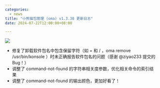 ```yaml
---
categories:
  - news
title: "小熊猫包管理 (oma) v1.3.30 更新日志"
date: 2024-07-22T12:00:00+08:00

---
```

![](/assets/oma/oma-slim.png)

- 修复了卸载软件包名中包含保留字符（如 = 和 / ，oma remove /usr/bin/konsole ）时未正确报告软件包名的问题（感谢 @ziyao233 提交的 Bug！）
- 调整了 command-not-found 的字符串相关度参数，优化相关命令的索引结果
- 调整了 command-not-found 的输出颜色，更加好看了！
